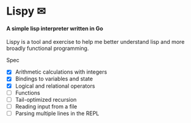 # Lispy ✉
#### A simple lisp interpreter written in Go
Lispy is a tool and exercise to help me better understand lisp and more broadly functional programming. 

Spec
- [x] Arithmetic calculations with integers
- [x] Bindings to variables and state 
- [x] Logical and relational operators
- [ ] Functions
- [ ] Tail-optimized recursion
- [ ] Reading input from a file
- [ ] Parsing multiple lines in the REPL